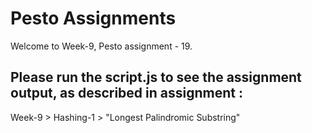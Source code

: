 # Pesto Assignments  

Welcome to Week-9, Pesto assignment - 19.

## Please run the script.js to see the assignment output, as described in assignment :
Week-9 > Hashing-1 > "Longest Palindromic Substring"